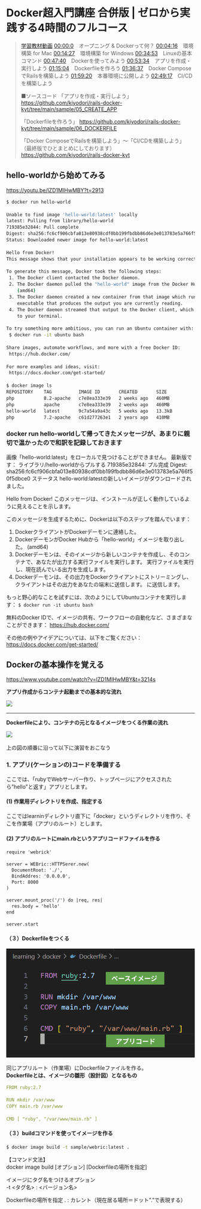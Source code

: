 # Docker超入門講座 合併版 | ゼロから実践する4時間のフルコース

> [学習教材動画](https://youtu.be/lZD1MIHwMBY)
> [00:00:0](https://www.youtube.com/watch?v=lZD1MIHwMBY&t=0s)　オープニング & Dockerって何？
> [00:04:16](https://www.youtube.com/watch?v=lZD1MIHwMBY&t=256s)　環境構築 for Mac
> [00:14:27](https://www.youtube.com/watch?v=lZD1MIHwMBY&t=867s)　環境構築 for Windows
> [00:34:53](https://www.youtube.com/watch?v=lZD1MIHwMBY&t=2093s)　Linuxの基本コマンド
> [00:47:40](https://www.youtube.com/watch?v=lZD1MIHwMBY&t=2860s)　Dockerを使ってみよう
> [00:53:34](https://www.youtube.com/watch?v=lZD1MIHwMBY&t=3214s)　アプリを作成・実行しよう 
> [01:15:04](https://www.youtube.com/watch?v=lZD1MIHwMBY&t=4504s)　Dockerfileを作ろう 
> [01:36:37](https://www.youtube.com/watch?v=lZD1MIHwMBY&t=5797s)　Docker ComposeでRailsを構築しよう
> [01:59:20](https://www.youtube.com/watch?v=lZD1MIHwMBY&t=7160s)　本番環境に公開しよう
> [02:49:17](https://www.youtube.com/watch?v=lZD1MIHwMBY&t=10157s)　CI/CDを構築しよう 
>
> ■ソースコード
「アプリを作成・実行しよう」
https://github.com/kiyodori/rails-docker-kyt/tree/main/sample/05_CREATE_APP
> 
> 「Dockerfileを作ろう」
> https://github.com/kiyodori/rails-docker-kyt/tree/main/sample/06_DOCKERFILE
>
> 「Docker ComposeでRailsを構築しよう」〜「CI/CDを構築しよう」
> （最終版でひとまとめにしております）
> https://github.com/kiyodori/rails-docker-kyt

## hello-worldから始めてみる
https://youtu.be/lZD1MIHwMBY?t=2913

```bash
$ docker run hello-world

Unable to find image 'hello-world:latest' locally
latest: Pulling from library/hello-world
719385e32844: Pull complete 
Digest: sha256:fc6cf906cbfa013e80938cdf0bb199fbdbb86d6e3e013783e5a766f50f5dbce0
Status: Downloaded newer image for hello-world:latest

Hello from Docker!
This message shows that your installation appears to be working correctly.

To generate this message, Docker took the following steps:
 1. The Docker client contacted the Docker daemon.
 2. The Docker daemon pulled the "hello-world" image from the Docker Hub.
    (amd64)
 3. The Docker daemon created a new container from that image which runs the
    executable that produces the output you are currently reading.
 4. The Docker daemon streamed that output to the Docker client, which sent it
    to your terminal.

To try something more ambitious, you can run an Ubuntu container with:
 $ docker run -it ubuntu bash

Share images, automate workflows, and more with a free Docker ID:
 https://hub.docker.com/

For more examples and ideas, visit:
 https://docs.docker.com/get-started/

$ docker image ls
REPOSITORY    TAG          IMAGE ID       CREATED       SIZE
php           8.2-apache   c7e8ea333e39   2 weeks ago   460MB
php           apache       c7e8ea333e39   2 weeks ago   460MB
hello-world   latest       9c7a54a9a43c   5 weeks ago   13.3kB
php           7.2-apache   c61d277263e1   2 years ago   410MB

```

### docker run hello-worldして帰ってきたメッセージが、あまりに親切で温かったので和訳を記録しておきます

画像「hello-world:latest」をローカルで見つけることができません。
最新版です： ライブラリ/hello-worldからプルする
719385e32844: プル完成 
Digest: sha256:fc6cf906cbfa013e80938cdf0bb199fbdbb86d6e3e013783e5a766f50f5dbce0
ステータス hello-world:latestの新しいイメージがダウンロードされました。

Hello from Docker!
このメッセージは、インストールが正しく動作しているように見えることを示します。

このメッセージを生成するために、Dockerは以下のステップを踏んでいます：
 1. DockerクライアントがDockerデーモンに連絡した。
 2. DockerデーモンがDocker Hubから「hello-world」イメージを取り出した。
    (amd64)
 3. Dockerデーモンは、そのイメージから新しいコンテナを作成し、そのコンテナで、あなたが出力する実行ファイルを実行します。
    実行ファイルを実行し、現在読んでいる出力を生成します。
 4. Dockerデーモンは、その出力をDockerクライアントにストリーミングし、クライアントはその出力をあなたの端末に送信します。
    に送信します。

もっと野心的なことを試すには、次のようにしてUbuntuコンテナを実行します：
  ```$ docker run -it ubuntu bash```

無料のDocker IDで、イメージの共有、ワークフローの自動化など、さまざまなことができます：
 https://hub.docker.com/

その他の例やアイデアについては、以下をご覧ください：
 https://docs.docker.com/get-started/

## Dockerの基本操作を覚える

https://www.youtube.com/watch?v=lZD1MIHwMBY&t=3214s

<b>アプリ作成からコンテナ起動までの基本的な流れ</b>

![](../../images/アプリ作成コンテナ起動の流れ.png)

---

<b>Dockerfileにより、コンテナの元となるイメージをつくる作業の流れ</b>


![](../../images/イメージを作る下準備の流れ.png)










上の図の順番に沿って以下に演習をおこなう

### 1. アプリ(ケーションの)コードを準備する

ここでは、「rubyでWebサーバー作り、トップページにアクセスされたら”hello"と返す」アプリとします。

#### (1) 作業用ディレクトリを作成、指定する

ここではlearninディレクトリ直下に「docker」というディレクトリを作り、そこを作業場（アプリのルート）とします。

#### (2) アプリのルートにmain.rbというアプリコードファイルを作る

```ruby=
require 'webrick'

server = WEBric::HTTPSerer.new(
  DocumentRoot: './',
  BindAddres: '0.0.0.0',
  Port: 8000
)

server.mount_proc('/') do |req, res|
  res.body = 'hello'
end

server.start
```

#### （３）Dockerfileをつくる

![](../../images/Dockerfile.png)

同じアプリルート（作業場）にDockerfileファイルを作る。  
<b>Dockerfileとは、イメージの雛形（設計図）となるもの</b>

```yml
FROM ruby:2.7

RUN mkdir /var/www
COPY main.rb /var/www

CMD [ "ruby", "/var/www/main.rb" ]
```
#### （３）buildコマンドを使ってイメージを作る

```bash
$ docker image build -t sample/webric:latest .
```

【コマンド文法】  
docker image build [オプション] [Dockerfileの場所を指定]

イメージにタグ名をつけるオプション  
-t <タグ名> : <バージョン名>

Dockerfileの場所を指定
. : カレント（現在居る場所＝ドット"."で表現する）

